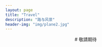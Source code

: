 ```yaml
---
layout: page
title: "Travel"
description: "路与风景"
header-img: "img/plane2.jpg"
---
```

<center>
# 敬請期待
</center>
